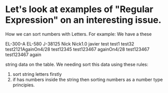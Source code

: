 # Let's look at examples of "Regular Expression" on an interesting issue.

How we can sort numbers with Letters. 
For example:
We have a these 

EL-300-A
EL-580
J-38125
Nick
Nick1.0
javier
test
test1
test32
test2121AgainOn4/28
test12345
test123467 againOn4/28
test123467
test123467 again

string data on the table. We needing sort this data using these rules: 
1) sort string letters firstly
2) if has numbers inside the string then sorting numbers as a number type principies.
